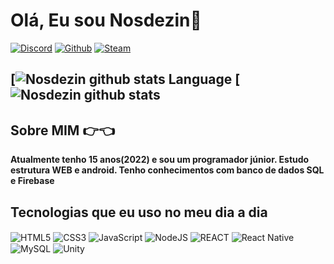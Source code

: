 # Olá, Eu sou Nosdezin👋

[![Discord](https://img.shields.io/badge/Discord-7289DA?style=for-the-badge&logo=discord&logoColor=white)](https://discord.gg/xRxv4AxtTy)
[![Github](https://img.shields.io/badge/GitHub-100000?style=for-the-badge&logo=github&logoColor=white)](https://github.com/nosdezin)
[![Steam](https://img.shields.io/badge/Steam-000000?style=for-the-badge&logo=steam&logoColor=white)](https://s.team/p/fthk-nnmp/VGHRJFGV)

[![Nosdezin github stats Language](https://github-readme-stats.vercel.app/api/top-langs/?username=Nosdezin&theme=blue-green)
[![Nosdezin github stats](https://github-readme-stats.vercel.app/api?username=nosdezin&show_icons=true&theme=dracula)
-
## Sobre MIM 👉👈

<div>
  <strong>Atualmente tenho 15 anos(2022) e sou um programador júnior. Estudo estrutura WEB e android. Tenho conhecimentos com banco de dados SQL e Firebase</strong>
</div>

## Tecnologias que eu uso no meu dia a dia

<div style="display: inline_block">
   <img align="center" alt="HTML5" src="https://img.shields.io/badge/HTML5-E34F26?style=for-the-badge&logo=html5&logoColor=white"/>
  <img align="center" alt="CSS3" src="https://img.shields.io/badge/CSS3-1572B6?style=for-the-badge&logo=css3&logoColor=white"/>
  <img align="center" alt="JavaScript" src="https://img.shields.io/badge/JavaScript-323330?style=for-the-badge&logo=javascript&logoColor=F7DF1E"/>
  <img align="center" alt="NodeJS" src="https://img.shields.io/badge/Node.js-43853D?style=for-the-badge&logo=node.js&logoColor=white"/>
  <img align="center" alt="REACT" src="https://img.shields.io/badge/React-20232A?style=for-the-badge&logo=react&logoColor=61DAFB"/>
  <img align="center" alt="React Native" src="https://img.shields.io/badge/React_Native-20232A?style=for-the-badge&logo=react&logoColor=61DAFB"/>
  <img align="center" alt="MySQL" src="https://img.shields.io/badge/MySQL-00000F?style=for-the-badge&logo=mysql&logoColor=white"/>
  <img align="center" alt="Unity" src="https://img.shields.io/badge/Unity-100000?style=for-the-badge&logo=unity&logoColor=white"/>
  <img align="center" alt="" src=""/>
  <img align="center" alt="" src=""/>
  <img align="center" alt="" src=""/>
</div>
